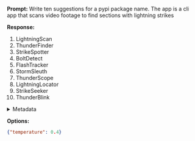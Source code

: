 **Prompt:**
Write ten suggestions for a pypi package name. The app is a cli app that scans video footage to find sections with lightning strikes

**Response:**
1. LightningScan
2. ThunderFinder
3. StrikeSpotter
4. BoltDetect
5. FlashTracker
6. StormSleuth
7. ThunderScope
8. LightningLocator
9. StrikeSeeker
10. ThunderBlink

<details><summary>Metadata</summary>

- Duration: 2049 ms
- Datetime: 2023-08-27T08:10:32.249144
- Model: gpt-3.5-turbo-0613

</details>

**Options:**
```json
{"temperature": 0.4}
```


